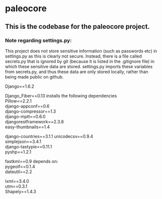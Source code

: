 paleocore
=========

## This is the codebase for the paleocore project.

### Note regarding settings.py:

This project does not store sensitive information (such as passwords etc) in settings.py as this is clearly not secure.  Instead, there is a file called secrets.py that is ignored by git (because it is listed in the .gitignore file) in which these sensitive data are stored.  settings.py imports these variables from secrets.py, and thus these data are only stored locally, rather than being made public on github. 

Django==1.6.2  
  
Django_Fiber==0.13 installs the following dependencies  
    Pillow==2.2.1  
    django-appconf==0.6  
    django-compressor==1.3  
    django-mptt==0.6.0  
    djangorestframework==2.3.8  
    easy-thumbnails==1.4  
   
django-countries==3.1.1
unicodecsv==0.9.4  
simplejson==3.4.1  
django-tastypie==0.11.1  
pyshp==1.2.1  
  
fastkml==0.9  depends on:  
    pygeoif==0.1.4  
    dateutil==2.2  
      
lxml==3.4.0  
utm==0.3.1  
Shapely==1.4.3  
